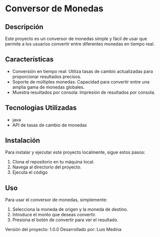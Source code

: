 # Conversor de Monedas

## Descripción
Este proyecto es un conversor de monedas simple y fácil de usar que permite a los usuarios convertir entre diferentes monedas en tiempo real.

## Características
- Conversión en tiempo real: Utiliza tasas de cambio actualizadas para proporcionar resultados precisos.
- Soporte de múltiples monedas: Capacidad para convertir entre una amplia gama de monedas globales.
- Muestra resultados por consola: Impresión de resultados por consola.

## Tecnologías Utilizadas
- java
- API de tasas de cambio de monedas

## Instalación
Para instalar y ejecutar este proyecto localmente, sigue estos pasos:
1. Clona el repositorio en tu máquina local.
2. Navega al directorio del proyecto.
3. Ejecuta el código

## Uso
Para usar el conversor de monedas, simplemente:
1. Selecciona la moneda de origen y la moneda de destino.
2. Introduce el monto que deseas convertir.
3. Presiona el botón de convertir para ver el resultado.

Versión del proyecto: 1.0.0
Desarrollado por: Luis Medina
